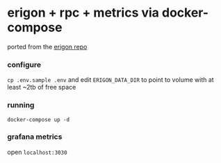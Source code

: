 # erigon + rpc + metrics via docker-compose

ported from the [erigon repo](https://github.com/ledgerwatch/erigon)

### configure

`cp .env.sample .env` and edit `ERIGON_DATA_DIR` to point to volume with at least ~2tb of free space

### running

`docker-compose up -d`

### grafana metrics

open `localhost:3030`
